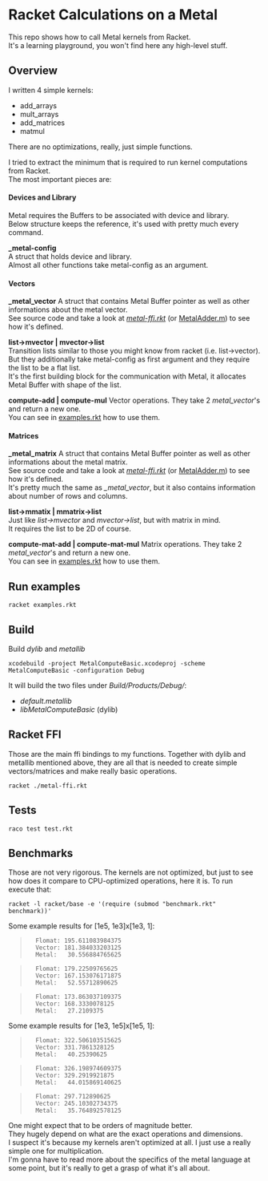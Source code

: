# Racket Calculations on a Metal

This repo shows how to call Metal kernels from Racket.  
It's a learning playground, you won't find here any high-level stuff.  

## Overview

I written 4 simple kernels:
- add_arrays
- mult_arrays
- add_matrices
- matmul

There are no optimizations, really, just simple functions.  

I tried to extract the minimum that is required to run kernel computations from Racket.  
The most important pieces are:  

#### Devices and Library

Metal requires the Buffers to be associated with device and library.  
Below structure keeps the reference, it's used with pretty much every command.  

**_metal-config**  
A struct that holds device and library.  
Almost all other functions take metal-config as an argument.  

#### Vectors

**_metal_vector**
A struct that contains Metal Buffer pointer as well as other informations about the metal vector.  
See source code and take a look at *[metal-ffi.rkt](./metal-ffi.rkt)* (or [MetalAdder.m](./MetalComputeBasic/MetalAdder.m)) to see how it's defined.  

**list->mvector | mvector->list**  
Transition lists similar to those you might know from racket (i.e. list->vector). But they additionally take metal-config as first argument and they require the list to be a flat list.  
It's the first building block for the communication with Metal, it allocates Metal Buffer with shape of the list.  

**compute-add | compute-mul**
Vector operations. They take 2 *metal_vector*'s and return a new one.  
You can see in [examples.rkt](./examples.rkt) how to use them.


#### Matrices

**_metal_matrix**
A struct that contains Metal Buffer pointer as well as other informations about the metal matrix.  
See source code and take a look at *[metal-ffi.rkt](./metal-ffi.rkt)* (or [MetalAdder.m](./MetalComputeBasic/MetalAdder.m)) to see how it's defined.  
It's pretty much the same as *_metal_vector*, but it also contains information about number of rows and columns.  

**list->mmatix | mmatrix->list**  
Just like *list->mvector* and *mvector->list*, but with matrix in mind.  
It requires the list to be 2D of course.  

**compute-mat-add | compute-mat-mul**
Matrix operations. They take 2 *metal_vector*'s and return a new one.  
You can see in [examples.rkt](./examples.rkt) how to use them.


## Run examples

```
racket examples.rkt
```


## Build

Build *dylib* and *metallib*
```
xcodebuild -project MetalComputeBasic.xcodeproj -scheme MetalComputeBasic -configuration Debug
```

It will build the two files under *Build/Products/Debug/*:
- *default.metallib*
- *libMetalComputeBasic* (dylib)

## Racket FFI

Those are the main ffi bindings to my functions. Together with dylib and metallib mentioned above, they are all that is needed to create simple vectors/matrices and make really basic operations.  
```
racket ./metal-ffi.rkt
```


## Tests

```
raco test test.rkt
```


## Benchmarks

Those are not very rigorous. The kernels are not optimized, but just to see how does it compare to CPU-optimized operations, here it is.
To run execute that:

```
racket -l racket/base -e '(require (submod "benchmark.rkt" benchmark))'
```

Some example results for [1e5, 1e3]x[1e3, 1]:

>       Flomat: 195.611083984375
>       Vector: 181.384033203125
>       Metal:   30.556884765625

>       Flomat: 179.22509765625
>       Vector: 167.153076171875
>       Metal:   52.55712890625

>       Flomat: 173.863037109375
>       Vector: 168.3330078125
>       Metal:   27.2109375

Some example results for [1e3, 1e5]x[1e5, 1]:
>       Flomat: 322.506103515625
>       Vector: 331.7861328125
>       Metal:   40.25390625

>       Flomat: 326.198974609375
>       Vector: 329.2919921875
>       Metal:   44.015869140625

>       Flomat: 297.712890625
>       Vector: 245.10302734375
>       Metal:   35.764892578125

One might expect that to be orders of magnitude better.  
They hugely depend on what are the exact operations and dimensions.  
I suspect it's because my kernels aren't optimized at all. I just use a really simple one for multiplication.  
I'm gonna have to read more about the specifics of the metal language at some point, but it's really to get a grasp of what it's all about.  
